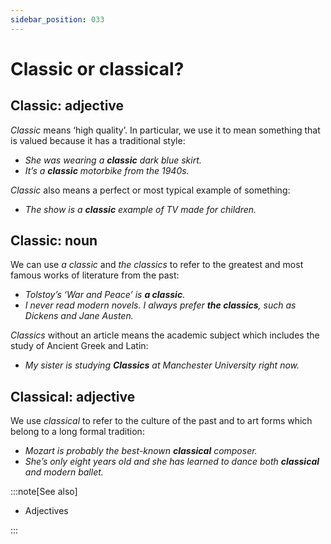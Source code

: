 ```yaml
---
sidebar_position: 033
---
```


# Classic or classical?

## Classic: adjective

*Classic* means ‘high quality’. In particular, we use it to mean something that is valued because it has a traditional style:

- *She was wearing a **classic** dark blue skirt.*
- *It’s a **classic** motorbike from the 1940s.*

*Classic* also means a perfect or most typical example of something:

- *The show is a **classic** example of TV made for children.*

## Classic: noun

We can use *a classic* and *the classics* to refer to the greatest and most famous works of literature from the past:

- *Tolstoy’s ‘War and Peace’ is **a classic**.*
- *I never read modern novels. I always prefer **the classics**, such as Dickens and Jane Austen.*

*Classics* without an article means the academic subject which includes the study of Ancient Greek and Latin:

- *My sister is studying **Classics** at Manchester University right now.*

## Classical: adjective

We use *classical* to refer to the culture of the past and to art forms which belong to a long formal tradition:

- *Mozart is probably the best-known **classical** composer.*
- *She’s only eight years old and she has learned to dance both **classical** and modern ballet.*

:::note[See also]

- Adjectives

:::
